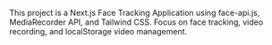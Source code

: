 <!-- Use this file to provide workspace-specific custom instructions to Copilot. For more details, visit https://code.visualstudio.com/docs/copilot/copilot-customization#_use-a-githubcopilotinstructionsmd-file -->

This project is a Next.js Face Tracking Application using face-api.js, MediaRecorder API, and Tailwind CSS. Focus on face tracking, video recording, and localStorage video management.
